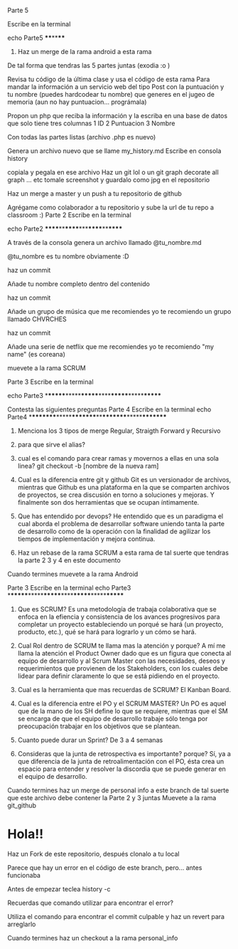 Parte 5

Escribe en la terminal

echo Parte5 ************\*\*************\*\*************\*\*************

1. Haz un merge de la rama android a esta rama

De tal forma que tendras las 5 partes juntas (exodia :o )

Revisa tu código de la última clase
y usa el código de esta rama
Para mandar la información a un servicio web del tipo Post
con la puntuación y tu nombre (puedes hardcodear tu nombre)
que generes en el jugeo de memoria
(aun no hay puntuacion... prográmala)

Propon un php que reciba la información y la escriba en una base de datos
que solo tiene tres columnas
1 ID
2 Puntuacion
3 Nombre

Con todas las partes listas
(archivo .php es nuevo)

Genera un archivo nuevo que se llame my_history.md
Escribe en consola
history

copiala y pegala en ese archivo
Haz un git lol o un git graph decorate all graph ... etc tomale screenshot
y guardalo como jpg en el repositorio

Haz un merge a master y un push a tu repositorio de github

Agrégame como colaborador a tu repositorio y sube la url de tu repo a classroom :)
Parte 2
Escribe en la terminal

echo Parte2 **\*\*\*\***\*\***\*\*\*\***\*\*\***\*\*\*\***\*\***\*\*\*\***

A través de la consola genera un archivo llamado
@tu_nombre.md

@tu_nombre es tu nombre obviamente :D

haz un commit

Añade tu nombre completo dentro del contenido

haz un commit

Añade un grupo de música que me recomiendes
yo te recomiendo un grupo llamado CHVRCHES

haz un commit

Añade una serie de netflix que me recomiendes
yo te recomiendo "my name" (es coreana)

muevete a la rama SCRUM

Parte 3
Escribe en la terminal

echo Parte3 \***\*\*\*\*\***\*\*\*\*\***\*\*\*\*\***\*\*\*\***\*\*\*\*\***\*\*\*\*\***\*\*\*\*\***

Contesta las siguientes preguntas
Parte 4
Escribe en la terminal
echo Parte4 \***\*\*\*\*\*\*\***\*\*\*\*\***\*\*\*\*\*\*\***\*\***\*\*\*\*\*\*\***\*\*\*\*\***\*\*\*\*\*\*\***

1. Menciona los 3 tipos de merge
   Regular, Straigth Forward y Recursivo
2. para que sirve el alias?

3. cual es el comando para crear ramas y movernos a ellas en una sola linea?
   git checkout -b [nombre de la nueva ram]

4. Cual es la diferencia entre git y github
   Git es un versionador de archivos, mientras que Github es una plataforma en la que se comparten archivos de proyectos, se crea discusión en torno a soluciones y mejoras. Y finalmente son dos herramientas que se ocupan íntimamente.

5. Que has entendido por devops?
   He entendido que es un paradigma el cual aborda el problema de desarrollar software uniendo tanta la parte de desarrollo como de la operación con la finalidad de agilizar los tiempos de implementación y mejora continua.

6. Haz un rebase de la rama SCRUM a esta rama
   de tal suerte que tendras la parte 2 3 y 4 en este documento

Cuando termines muevete a la rama Android

Parte 3
Escribe en la terminal
echo Parte3 \***\*\*\*\*\***\*\*\*\*\***\*\*\*\*\***\*\*\*\***\*\*\*\*\***\*\*\*\*\***\*\*\*\*\***

1. Que es SCRUM?
   Es una metodología de trabaja colaborativa que se enfoca en la efiencia y consistencia de los avances progresivos para completar un proyecto estableciendo un porqué se hará (un proyecto, producto, etc.), qué se hará para lograrlo y un cómo se hará.

2. Cual Rol dentro de SCRUM te llama mas la atención y porque?
   A mí me llama la atención el Product Owner dado que es un figura que conecta al equipo de desarrollo y al Scrum Master con las necesidades, deseos y requerimientos que provienen de los Stakeholders, con los cuales debe lidear para definir claramente lo que se está pidiendo en el proyecto.

3. Cual es la herramienta que mas recuerdas de SCRUM?
   El Kanban Board.

4. Cual es la diferencia entre el PO y el SCRUM MASTER?
   Un PO es aquel que de la mano de los SH define lo que se requiere, mientras que el SM se encarga de que el equipo de desarrollo trabaje sólo tenga por preocupación trabajar en los objetivos que se plantean.

5. Cuanto puede durar un Sprint?
   De 3 a 4 semanas

6. Consideras que la junta de retrospectiva es importante? porque?
   Sí, ya a que diferencia de la junta de retroalimentación con el PO, ésta crea un espacio para entender y resolver la discordia que se puede generar en el equipo de desarrollo.

Cuando termines haz un merge de personal info a este branch
de tal suerte que este archivo debe contener la Parte 2 y 3 juntas
Muevete a la rama git_github

# Hola!!

Haz un Fork de este repositorio, después clonalo a tu local

Parece que hay un error en el código de este branch, pero... antes funcionaba

Antes de empezar teclea history -c

Recuerdas que comando utilizar para encontrar el error?

Utiliza el comando para encontrar el commit culpable y haz un revert para arreglarlo

Cuando termines haz un checkout a la rama personal_info
